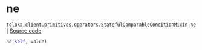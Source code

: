 # ne
`toloka.client.primitives.operators.StatefulComparableConditionMixin.ne` | [Source code](https://github.com/Toloka/toloka-kit/blob/v0.1.24/src/client/primitives/operators.py#L162)

```python
ne(self, value)
```

